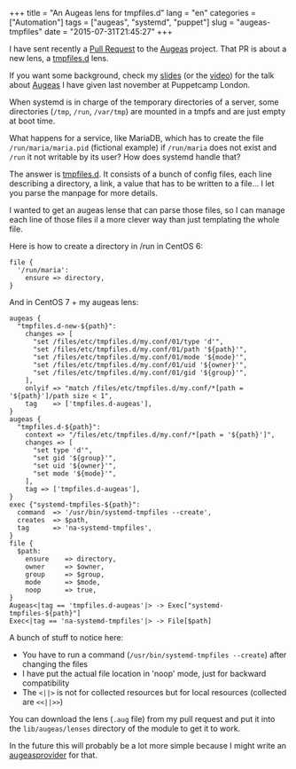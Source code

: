 +++
title = "An Augeas lens for tmpfiles.d"
lang = "en"
categories = ["Automation"]
tags = ["augeas", "systemd", "puppet"]
slug = "augeas-tmpfiles"
date = "2015-07-31T21:45:27"
+++

I have sent recently a [Pull Request][1] to the [Augeas][2] project. That PR
is about a new lens, a [tmpfiles.d][3] lens.

If you want some background, check my [slides][5] (or the [video][6]) for the
talk about [Augeas][2] I have given last november at Puppetcamp London.

When systemd is in charge of the temporary directories of a server, some directories
(`/tmp`, `/run`, `/var/tmp`) are mounted in a tmpfs and are just empty at boot time.

What happens for a service, like MariaDB, which has to create the file `/run/maria/maria.pid`
(fictional example) if `/run/maria` does not exist and `/run` it not writable by its user?
How does systemd handle that?

The answer is [tmpfiles.d][3]. It consists of a bunch of config files, each line
describing a directory, a link, a value that has to be written to a file... I let
you parse the manpage for more details.

I wanted to get an augeas lense that can parse those files, so I can manage each line
of those files il a more clever way than just templating the whole file.

Here is how to create a directory in /run in CentOS 6:

    file {
      '/run/maria':
        ensure => directory,
    }

And in CentOS 7 + my augeas lens:

    augeas {
      "tmpfiles.d-new-${path}":
        changes => [
          "set /files/etc/tmpfiles.d/my.conf/01/type 'd'",
          "set /files/etc/tmpfiles.d/my.conf/01/path '${path}'",
          "set /files/etc/tmpfiles.d/my.conf/01/mode '${mode}'",
          "set /files/etc/tmpfiles.d/my.conf/01/uid '${owner}'",
          "set /files/etc/tmpfiles.d/my.conf/01/gid '${group}'",
        ],
        onlyif => "match /files/etc/tmpfiles.d/my.conf/*[path = '${path}']/path size < 1",
        tag    => ['tmpfiles.d-augeas'],
    }
    augeas {
      "tmpfiles.d-${path}":
        context => "/files/etc/tmpfiles.d/my.conf/*[path = '${path}']",
        changes => [
          "set type 'd'",
          "set gid '${group}'",
          "set uid '${owner}'",
          "set mode '${mode}'",
        ],
        tag => ['tmpfiles.d-augeas'],
    }
    exec {"systemd-tmpfiles-${path}":
      command  => '/usr/bin/systemd-tmpfiles --create',
      creates  => $path,
      tag      => 'na-systemd-tmpfiles',
    }
    file {
      $path:
        ensure    => directory,
        owner     => $owner,
        group     => $group,
        mode      => $mode,
        noop      => true,
    }
    Augeas<|tag == 'tmpfiles.d-augeas'|> -> Exec["systemd-tmpfiles-${path}"]
    Exec<|tag == 'na-systemd-tmpfiles'|> -> File[$path]

A bunch of stuff to notice here:

 * You have to run a command (`/usr/bin/systemd-tmpfiles --create`) after changing the files
 * I have put the actual file location in 'noop' mode, just for backward compatibility
 * The `<||>` is not for collected resources but for local resources (collected are `<<||>>`)

You can download the lens (`.aug` file) from my pull request and put it into
the `lib/augeas/lenses` directory of the module to get it to work.

In the future this will probably be a lot more simple because I might write an
[augeasprovider][4] for that.

[1]: https://github.com/hercules-team/augeas/pull/269
[2]: http://augeas.net/
[3]: http://www.freedesktop.org/software/systemd/man/tmpfiles.d.html
[4]: http://augeasproviders.com/
[5]: http://www.slideshare.net/roidelapluie/augeas-swiss-knife-resources-for-your-puppet-tree
[6]: https://www.youtube.com/watch?v=Gghl1t1okW4
